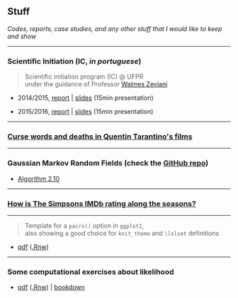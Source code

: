 ## Stuff

*Codes, reports, case studies, and any other stuff that I would like to
 keep and show*

***

### Scientific Initiation (IC, *in portuguese*)

> Scientific initiation program (IC) @ UFPR\
> under the guidance of Professor
> [Walmes Zeviani](http://leg.ufpr.br/~walmes/)

+ 2014/2015,
  [report](ic/final_report_14.15.pdf) |
  [slides](ic/slides_14.15.pdf) (15min presentation)

+ 2015/2016,
  [report](ic/final_report_15.16.pdf) |
  [slides](ic/slides_15.16.pdf) (15min presentation)

***

### [Curse words and deaths in Quentin Tarantino's films](tarantino/)

***

### Gaussian Markov Random Fields (check the [GitHub repo](http://github.com/henriquelaureano/GMRF/))

+ [Algorithm 2.10](gmrf/helpmepls.html)

***

### [How is The Simpsons IMDb rating along the seasons?](simpsons/)

***

> Template for a `pairs()` option in `ggplot2`,\
> also showing a good choice for `knit_theme` and `\lslset` definitions

+ [pdf](stuff.pdf) ([.Rnw](stuff.Rnw))

***

### Some computational exercises about likelihood

+ [pdf](likelihood/likelihood.pdf)
  ([.Rnw](likelihood/likelihood.Rnw)) |
  [bookdown](likelihood/lkl_ex_bookdown/)
